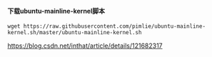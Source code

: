 


#### 下载ubuntu-mainline-kernel脚本
```shell
wget https://raw.githubusercontent.com/pimlie/ubuntu-mainline-kernel.sh/master/ubuntu-mainline-kernel.sh
```

https://blog.csdn.net/inthat/article/details/121682317